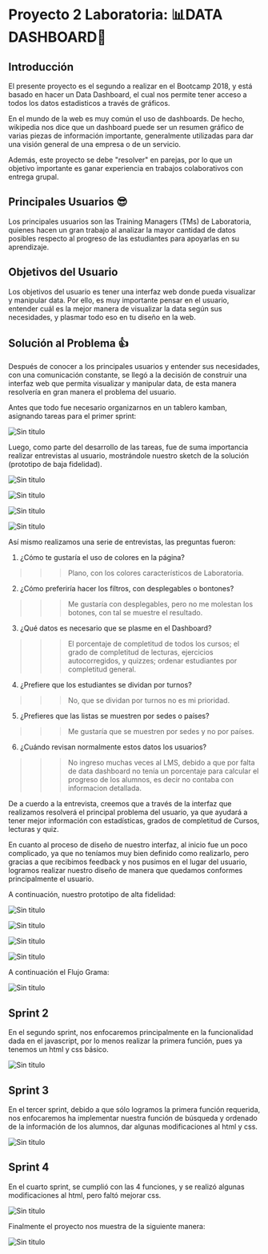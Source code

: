 # Proyecto 2 Laboratoria: 📊DATA DASHBOARD📑

## Introducción

El presente proyecto es el segundo a realizar en el Bootcamp 2018, y está basado 
en hacer un Data Dashboard, el cual nos permite tener acceso a todos los datos estadisticos a través de gráficos.

En el mundo de la web es muy común el uso de dashboards. De hecho, wikipedia nos dice que un dashboard puede ser un resumen gráfico de varias piezas de información importante, generalmente utilizadas para dar una visión general de una empresa o de un servicio.

Además, este proyecto se debe "resolver" en parejas, por lo que un objetivo importante es ganar experiencia en trabajos colaborativos con entrega grupal.

## Principales Usuarios 😎

Los principales usuarios son las Training Managers (TMs) de Laboratoria, quienes hacen un gran trabajo al analizar la mayor cantidad de datos posibles respecto al progreso de las estudiantes para apoyarlas en su aprendizaje.

## Objetivos del Usuario

Los objetivos del usuario es tener una interfaz web donde pueda visualizar y manipular data. Por ello, es muy importante pensar en el usuario, entender cuál es la mejor manera de visualizar la data según sus necesidades, y plasmar todo eso en tu diseño en la web.

## Solución al Problema 👍

Después de conocer a los principales usuarios y entender sus necesidades, con 
una comunicación constante, se llegó a la decisión de construir una interfaz 
web que permita visualizar y manipular data, de esta manera resolvería en gran manera el problema del usuario.

Antes que todo fue necesario organizarnos en un tablero kamban, asignando tareas para el primer sprint:

![Sin titulo](http://subirimagen.me/uploads/20180614234848.jpg)

Luego, como parte del desarrollo de las tareas, fue de suma importancia realizar entrevistas al usuario, mostrándole nuestro sketch de la solución (prototipo de baja fidelidad).

![Sin titulo](http://subirimagen.me/uploads/20180615002703.jpg)

![Sin titulo](http://subirimagen.me/uploads/20180614235550.jpg)

![Sin titulo](http://subirimagen.me/uploads/20180615002747.jpg)

![Sin titulo](http://subirimagen.me/uploads/20180615002820.jpg)

Así mismo realizamos una serie de entrevistas, las preguntas fueron:
1. ¿Cómo te gustaría el uso de colores en la página?
>>>Plano, con los colores característicos de Laboratoria.

2. ¿Cómo preferiría hacer los filtros, con desplegables o bontones?
>>>Me gustaría con desplegables, pero no me molestan los botones, con tal se muestre el resultado.

3. ¿Qué datos es necesario que se plasme en el Dashboard?
>>>El porcentaje de completitud de todos los cursos; el grado de completitud de lecturas, ejercicios autocorregidos, y quizzes; ordenar estudiantes por completitud general.

4. ¿Prefiere que los estudiantes se dividan por turnos?
>>>No, que se dividan por turnos no es mi prioridad.

5. ¿Prefieres que las listas se muestren por sedes o países?
>>>Me gustaría que se muestren por sedes y no por países.

6. ¿Cuándo revisan normalmente estos datos los usuarios?
>>>No ingreso muchas veces al LMS, debido a que por falta de data dashboard no tenía un
porcentaje para calcular el progreso de los alumnos, es decir no contaba con informacion detallada.

De a cuerdo a la entrevista, creemos que a través de la interfaz que realizamos resolverá el principal problema del usuario, ya que ayudará a tener mejor información con estadísticas, grados de completitud de Cursos, lecturas y quiz.

En cuanto al proceso de diseño de nuestro interfaz, al inicio fue un poco complicado, ya que no teníamos muy bien definido como realizarlo, pero gracias a que recibimos feedback
y nos pusimos en el lugar del usuario, logramos realizar nuestro diseño de manera que quedamos conformes principalmente el usuario.

A continuación, nuestro prototipo de alta fidelidad:

![Sin titulo](http://subirimagen.me/uploads/20180615105126.png)

![Sin titulo](http://subirimagen.me/uploads/20180615105402.png)

![Sin titulo](http://subirimagen.me/uploads/20180615105423.png)

![Sin titulo](http://subirimagen.me/uploads/20180622082148.png)

A continuación el Flujo Grama:

![Sin titulo](http://subirimagen.me/uploads/20180625081814.png)

## Sprint 2

En el segundo sprint, nos enfocaremos principalmente en la funcionalidad dada en el javascript, por lo menos realizar la primera función, pues ya tenemos un html y css básico.

![Sin titulo](http://subirimagen.me/uploads/20180621221236.jpg)

## Sprint 3

En el tercer sprint, debido a que sólo logramos la primera función requerida, nos enfocaremos ha implementar nuestra función de búsqueda y ordenado de la información de los alumnos, dar algunas modificaciones al html y css.

![Sin titulo](http://subirimagen.me/uploads/20180702075222.jpg)

## Sprint 4

En el cuarto sprint, se cumplió con las 4 funciones, y se realizó algunas modificaciones al html, pero faltó mejorar css.

![Sin titulo](http://subirimagen.me/uploads/20180702075222.jpg)

Finalmente el proyecto nos muestra de la siguiente manera:

![Sin titulo](http://subirimagen.me/uploads/20180711101326.jpg)